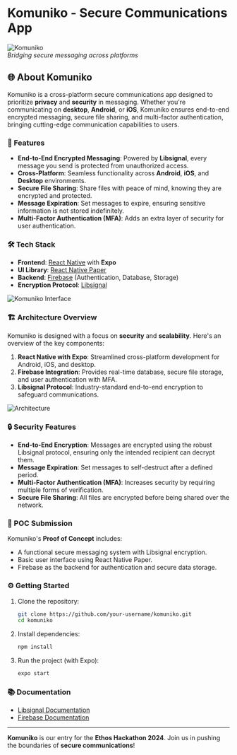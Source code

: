 # Komuniko - Secure Communications App

![Komuniko](https://via.placeholder.com/600x300.png)  
*Bridging secure messaging across platforms*

## 🌐 About Komuniko
Komuniko is a cross-platform secure communications app designed to prioritize **privacy** and **security** in messaging. Whether you're communicating on **desktop**, **Android**, or **iOS**, Komuniko ensures end-to-end encrypted messaging, secure file sharing, and multi-factor authentication, bringing cutting-edge communication capabilities to users.

### 🚀 Features
- **End-to-End Encrypted Messaging**: Powered by **Libsignal**, every message you send is protected from unauthorized access.
- **Cross-Platform**: Seamless functionality across **Android**, **iOS**, and **Desktop** environments.
- **Secure File Sharing**: Share files with peace of mind, knowing they are encrypted and protected.
- **Message Expiration**: Set messages to expire, ensuring sensitive information is not stored indefinitely.
- **Multi-Factor Authentication (MFA)**: Adds an extra layer of security for user authentication.
  
### 🛠️ Tech Stack
- **Frontend**: [React Native](https://reactnative.dev/) with **Expo**
- **UI Library**: [React Native Paper](https://callstack.github.io/react-native-paper/)
- **Backend**: [Firebase](https://firebase.google.com/) (Authentication, Database, Storage)
- **Encryption Protocol**: [Libsignal](https://signal.org/docs/)

![Komuniko Interface](https://via.placeholder.com/800x400.png)

### 🏗️ Architecture Overview
Komuniko is designed with a focus on **security** and **scalability**. Here's an overview of the key components:

1. **React Native with Expo**: Streamlined cross-platform development for Android, iOS, and desktop.
2. **Firebase Integration**: Provides real-time database, secure file storage, and user authentication with MFA.
3. **Libsignal Protocol**: Industry-standard end-to-end encryption to safeguard communications.

![Architecture](https://via.placeholder.com/800x400.png)

### 🔒 Security Features
- **End-to-End Encryption**: Messages are encrypted using the robust Libsignal protocol, ensuring only the intended recipient can decrypt them.
- **Message Expiration**: Set messages to self-destruct after a defined period.
- **Multi-Factor Authentication (MFA)**: Increases security by requiring multiple forms of verification.
- **Secure File Sharing**: All files are encrypted before being shared over the network.

### 📄 POC Submission
Komuniko's **Proof of Concept** includes:
- A functional secure messaging system with Libsignal encryption.
- Basic user interface using React Native Paper.
- Firebase as the backend for authentication and secure data storage.
  
### ⚙️ Getting Started
1. Clone the repository:  
   ```bash
   git clone https://github.com/your-username/komuniko.git
   cd komuniko
   ```
2. Install dependencies:  
   ```bash
   npm install
   ```
3. Run the project (with Expo):  
   ```bash
   expo start
   ```

### 📚 Documentation
- [Libsignal Documentation](https://signal.org/docs/)
- [Firebase Documentation](https://firebase.google.com/docs/)

---

**Komuniko** is our entry for the **Ethos Hackathon 2024**. Join us in pushing the boundaries of **secure communications**!
